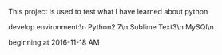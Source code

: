 This project is used to test what I have learned about python

develop environment:\n
    Python2.7\n
    Sublime Text3\n
    MySQl\n

beginning at 2016-11-18 AM

